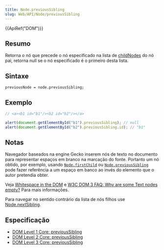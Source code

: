 ```yaml
---
title: Node.previousSibling
slug: Web/API/Node/previousSibling
---
```

{{ApiRef("DOM")}}

## Resumo

Retorna o nó que precede o nó especificado na lista de [childNodes](/pt-BR/docs/Web/API/Node.childNodes) do nó pai, retorna null se o nó especificado é o primeiro desta lista.

## Sintaxe

```
previousNode = node.previousSibling;
```

## Exemplo

```js
// <a><b1 id="b1"/><b2 id="b2"/></a>

alert(document.getElementById("b1").previousSibling); // null
alert(document.getElementById("b2").previousSibling.id); // "b1"
```

## Notas

Navegador baseados na engine Gecko inserem nós de texto no documento para representar espaços em branco na marcação do fonte.
Portanto um nó obtido, por exemplo, usando [`Node.firstChild`](/pt-BR/docs/Web/API/Node/firstChild) ou [`Node.previousSibling`](/pt-BR/docs/Web/API/Node/previousSibling) pode fazer referência a um
espaço em banco ao invés do elemento que o autor pretendia obter.

Veja [Whitespace in the DOM](/pt-BR/docs/Web/Guide/DOM/Whitespace_in_the_DOM) e
[W3C DOM 3 FAQ: Why are some Text nodes empty?](http://www.w3.org/DOM/faq.html#emptytext)
Para mais informações.

Para navegar no sentido contrário da lista de nós filhos use [Node.nextSibling](/pt-BR/docs/Web/API/Node.nextSibling).

## Especificação

- [DOM Level 1 Core: previousSibling](http://www.w3.org/TR/REC-DOM-Level-1/level-one-core.html#attribute-previousSibling)
- [DOM Level 2 Core: previousSibling](http://www.w3.org/TR/DOM-Level-2-Core/core.html#ID-640FB3C8)
- [DOM Level 3 Core: previousSibling](http://www.w3.org/TR/DOM-Level-3-Core/core.html#ID-640FB3C8)
